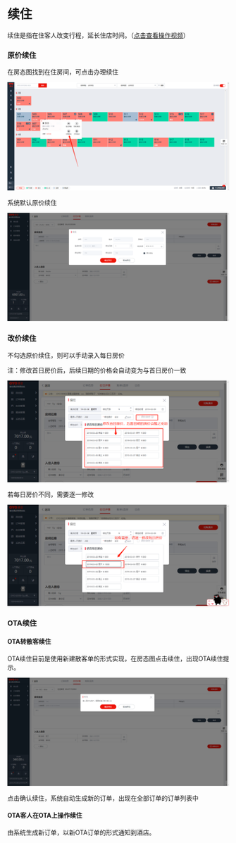 # 续住

续住是指在住客人改变行程，延长住店时间。（[点击查看操作视频](http://crs-pms-vidio.oss-cn-beijing.aliyuncs.com/%E6%8D%A2%E6%88%BF%26%E7%BB%AD%E4%BD%8F.mp4)）

### 原价续住

在房态图找到在住房间，可点击办理续住

![&#x70B9;&#x51FB;&#x529E;&#x7406;&#x7EED;&#x4F4F;](../../.gitbook/assets/image%20%28620%29.png)

系统默认原价续住

![&#x9009;&#x62E9;&#x7EED;&#x4F4F;&#x65F6;&#x95F4;&#xFF0C;&#x70B9;&#x51FB;&#x786E;&#x5B9A;&#x7EED;&#x4F4F;&#x5373;&#x53EF;](../../.gitbook/assets/image%20%28285%29.png)

### 改价续住

不勾选原价续住，则可以手动录入每日房价

注：修改首日房价后，后续日期的价格会自动变为与首日房价一致

![](../../.gitbook/assets/image%20%28199%29.png)

若每日房价不同，需要逐一修改

![](../../.gitbook/assets/image%20%28295%29.png)

### OTA续住

#### OTA转散客续住

OTA续住目前是使用新建散客单的形式实现，在房态图点击续住，出现OTA续住提示。

![OTA&#x7EED;&#x4F4F;](../../.gitbook/assets/image%20%28170%29.png)

点击确认续住，系统自动生成新的订单，出现在全部订单的订单列表中

#### OTA客人在OTA上操作续住

由系统生成新订单，以新OTA订单的形式通知到酒店。

  





